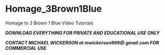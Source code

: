 # Homage_3Brown1Blue
Homage to 3 Brown 1 Blue Video Tutorials

***DOWNLOAD EVERYTHING FOR PRIVATE AND EDUCATIONAL USE ONLY***

***CONTACT MICHAEL WICKERSON at mwickerson999@.gmail.com FOR COMMERCIAL USE*** 
